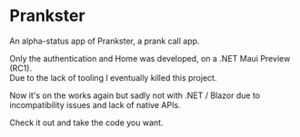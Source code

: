 # Prankster

An alpha-status app of Prankster, a prank call app.

Only the authentication and Home was developed, on a .NET Maui Preview (RC1). <br/>
Due to the lack of tooling I eventually killed this project.


Now it's on the works again but sadly not with .NET / Blazor due to incompatibility issues and lack of native APIs.

Check it out and take the code you want.
